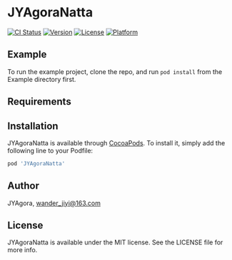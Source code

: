 # JYAgoraNatta

[![CI Status](https://img.shields.io/travis/JYAgora/JYAgoraNatta.svg?style=flat)](https://travis-ci.org/JYAgora/JYAgoraNatta)
[![Version](https://img.shields.io/cocoapods/v/JYAgoraNatta.svg?style=flat)](https://cocoapods.org/pods/JYAgoraNatta)
[![License](https://img.shields.io/cocoapods/l/JYAgoraNatta.svg?style=flat)](https://cocoapods.org/pods/JYAgoraNatta)
[![Platform](https://img.shields.io/cocoapods/p/JYAgoraNatta.svg?style=flat)](https://cocoapods.org/pods/JYAgoraNatta)

## Example

To run the example project, clone the repo, and run `pod install` from the Example directory first.

## Requirements

## Installation

JYAgoraNatta is available through [CocoaPods](https://cocoapods.org). To install
it, simply add the following line to your Podfile:

```ruby
pod 'JYAgoraNatta'
```

## Author

JYAgora, wander_jiyi@163.com

## License

JYAgoraNatta is available under the MIT license. See the LICENSE file for more info.
